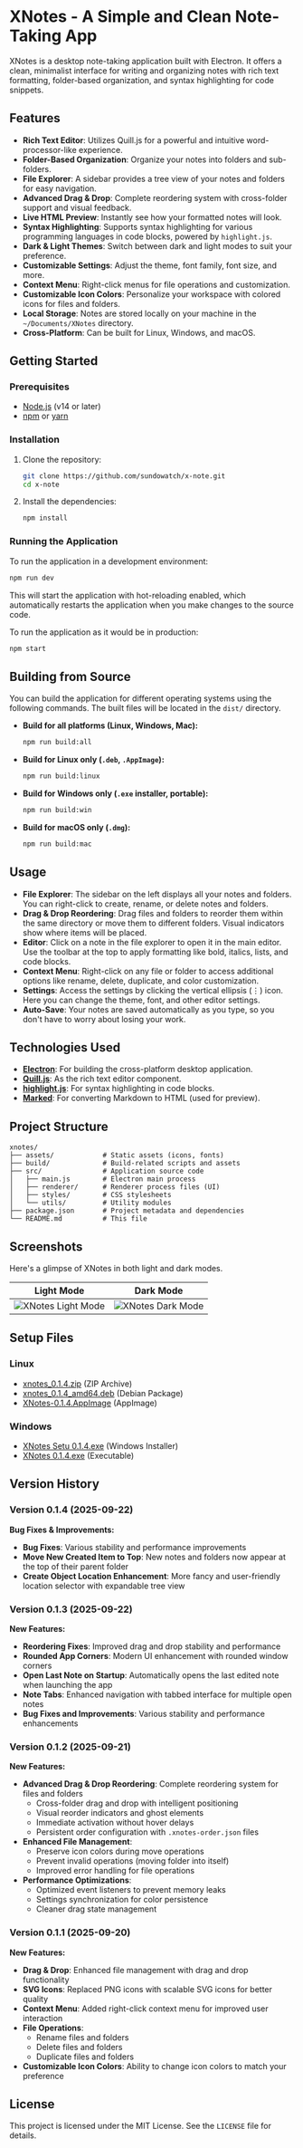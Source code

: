 # XNotes - A Simple and Clean Note-Taking App

XNotes is a desktop note-taking application built with Electron. It offers a clean, minimalist interface for writing and organizing notes with rich text formatting, folder-based organization, and syntax highlighting for code snippets.

## Features

- **Rich Text Editor**: Utilizes Quill.js for a powerful and intuitive word-processor-like experience.
- **Folder-Based Organization**: Organize your notes into folders and sub-folders.
- **File Explorer**: A sidebar provides a tree view of your notes and folders for easy navigation.
- **Advanced Drag & Drop**: Complete reordering system with cross-folder support and visual feedback.
- **Live HTML Preview**: Instantly see how your formatted notes will look.
- **Syntax Highlighting**: Supports syntax highlighting for various programming languages in code blocks, powered by `highlight.js`.
- **Dark & Light Themes**: Switch between dark and light modes to suit your preference.
- **Customizable Settings**: Adjust the theme, font family, font size, and more.
- **Context Menu**: Right-click menus for file operations and customization.
- **Customizable Icon Colors**: Personalize your workspace with colored icons for files and folders.
- **Local Storage**: Notes are stored locally on your machine in the `~/Documents/XNotes` directory.
- **Cross-Platform**: Can be built for Linux, Windows, and macOS.

## Getting Started

### Prerequisites

- [Node.js](https://nodejs.org/) (v14 or later)
- [npm](https://www.npmjs.com/) or [yarn](https://yarnpkg.com/)

### Installation

1.  Clone the repository:
    ```bash
    git clone https://github.com/sundowatch/x-note.git
    cd x-note
    ```

2.  Install the dependencies:
    ```bash
    npm install
    ```

### Running the Application

To run the application in a development environment:
```bash
npm run dev
```
This will start the application with hot-reloading enabled, which automatically restarts the application when you make changes to the source code.

To run the application as it would be in production:
```bash
npm start
```

## Building from Source

You can build the application for different operating systems using the following commands. The built files will be located in the `dist/` directory.

- **Build for all platforms (Linux, Windows, Mac):**
  ```bash
  npm run build:all
  ```

- **Build for Linux only (`.deb`, `.AppImage`):**
  ```bash
  npm run build:linux
  ```

- **Build for Windows only (`.exe` installer, portable):**
  ```bash
  npm run build:win
  ```

- **Build for macOS only (`.dmg`):**
  ```bash
  npm run build:mac
  ```

## Usage

-   **File Explorer**: The sidebar on the left displays all your notes and folders. You can right-click to create, rename, or delete notes and folders.
-   **Drag & Drop Reordering**: Drag files and folders to reorder them within the same directory or move them to different folders. Visual indicators show where items will be placed.
-   **Editor**: Click on a note in the file explorer to open it in the main editor. Use the toolbar at the top to apply formatting like bold, italics, lists, and code blocks.
-   **Context Menu**: Right-click on any file or folder to access additional options like rename, delete, duplicate, and color customization.
-   **Settings**: Access the settings by clicking the vertical ellipsis (⋮) icon. Here you can change the theme, font, and other editor settings.
-   **Auto-Save**: Your notes are saved automatically as you type, so you don't have to worry about losing your work.

## Technologies Used

-   **[Electron](https://www.electronjs.org/)**: For building the cross-platform desktop application.
-   **[Quill.js](https://quilljs.com/)**: As the rich text editor component.
-   **[highlight.js](https://highlightjs.org/)**: For syntax highlighting in code blocks.
-   **[Marked](https://marked.js.org/)**: For converting Markdown to HTML (used for preview).

## Project Structure

```
xnotes/
├── assets/            # Static assets (icons, fonts)
├── build/             # Build-related scripts and assets
├── src/               # Application source code
│   ├── main.js        # Electron main process
│   ├── renderer/      # Renderer process files (UI)
│   ├── styles/        # CSS stylesheets
│   └── utils/         # Utility modules
├── package.json       # Project metadata and dependencies
└── README.md          # This file
```

## Screenshots

Here's a glimpse of XNotes in both light and dark modes.

| Light Mode | Dark Mode |
| :---: | :---: |
| ![XNotes Light Mode](assets/images/light.png) | ![XNotes Dark Mode](assets/images/dark.png) |

## Setup Files

### Linux
- [xnotes_0.1.4.zip](https://github.com/sundowatch/x-notes/releases/download/xnotes-0.1.4/XNotes-0.1.4.zip) (ZIP Archive)
- [xnotes_0.1.4_amd64.deb](https://github.com/sundowatch/x-notes/releases/download/xnotes-0.1.4/xnotes_0.1.4_amd64.deb) (Debian Package)
- [XNotes-0.1.4.AppImage](https://github.com/sundowatch/x-notes/releases/download/xnotes-0.1.4/XNotes-0.1.4.AppImage) (AppImage)

### Windows
- [XNotes Setu 0.1.4.exe](https://github.com/sundowatch/x-notes/releases/download/xnotes-0.1.4/XNotes.Setup.0.1.4.exe) (Windows Installer)
- [XNotes 0.1.4.exe](https://github.com/sundowatch/x-notes/releases/download/xnotes-0.1.4/XNotes.0.1.4.exe) (Executable)

## Version History

### Version 0.1.4 (2025-09-22)
**Bug Fixes & Improvements:**
- **Bug Fixes**: Various stability and performance improvements
- **Move New Created Item to Top**: New notes and folders now appear at the top of their parent folder
- **Create Object Location Enhancement**: More fancy and user-friendly location selector with expandable tree view

### Version 0.1.3 (2025-09-22)
**New Features:**
- **Reordering Fixes**: Improved drag and drop stability and performance
- **Rounded App Corners**: Modern UI enhancement with rounded window corners
- **Open Last Note on Startup**: Automatically opens the last edited note when launching the app
- **Note Tabs**: Enhanced navigation with tabbed interface for multiple open notes
- **Bug Fixes and Improvements**: Various stability and performance enhancements

### Version 0.1.2 (2025-09-21)
**New Features:**
- **Advanced Drag & Drop Reordering**: Complete reordering system for files and folders
  - Cross-folder drag and drop with intelligent positioning
  - Visual reorder indicators and ghost elements
  - Immediate activation without hover delays
  - Persistent order configuration with `.xnotes-order.json` files
- **Enhanced File Management**: 
  - Preserve icon colors during move operations
  - Prevent invalid operations (moving folder into itself)
  - Improved error handling for file operations
- **Performance Optimizations**:
  - Optimized event listeners to prevent memory leaks
  - Settings synchronization for color persistence
  - Cleaner drag state management

### Version 0.1.1 (2025-09-20)
**New Features:**
- **Drag & Drop**: Enhanced file management with drag and drop functionality
- **SVG Icons**: Replaced PNG icons with scalable SVG icons for better quality
- **Context Menu**: Added right-click context menu for improved user interaction
- **File Operations**: 
  - Rename files and folders
  - Delete files and folders  
  - Duplicate files and folders
- **Customizable Icon Colors**: Ability to change icon colors to match your preference

## License

This project is licensed under the MIT License. See the `LICENSE` file for details.
